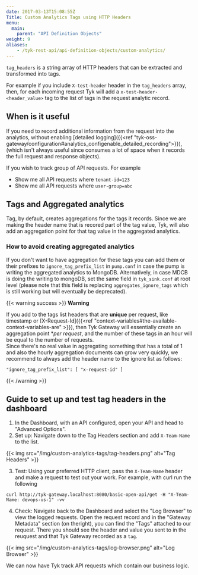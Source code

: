 ```yaml
---
date: 2017-03-13T15:08:55Z
Title: Custom Analytics Tags using HTTP Headers
menu:
  main:
    parent: "API Definition Objects"
weight: 9
aliases:
    - /tyk-rest-api/api-definition-objects/custom-analytics/
--- 
```


`tag_headers` is a string array of HTTP headers that can be extracted and transformed into tags.

For example if you include `X-test-header` header in the `tag_headers` array, then, for each incoming request Tyk will add a `x-test-header-<header_value>` tag to the list of tags in the request analytic record.


## When is it useful    

If you need to record additional information from the request into the analytics, without enabling [detailed logging]({{<ref "tyk-oss-gateway/configuration#analytics_configenable_detailed_recording">}}), (which isn't always useful since consumes a lot of space when it records the full request and response objects).

If you wish to track group of API requests.  For example
- Show me all API requests where `tenant-id=123` 
- Show me all API requests where `user-group=abc`


## Tags and Aggregated analytics

Tag, by default, creates aggregations for the tags it records. Since we are making the header name that is recored part of the tag value, Tyk, will also add an aggregation point for that tag value in the aggregated analytics.

### How to avoid creating aggregated analytics
If you don't want to have aggregation for these tags you can add them or their prefixes to `ignore_tag_prefix_list` in `pump.conf` in case the pump is writing the aggregated analytics to MongoDB. Alternatively, in case MDCB is doing the writing to mongoDB, set the same field in `tyk_sink.conf` at root level (please note that this field is replacing `aggregates_ignore_tags` which is still working but will eventually be deprecated).

{{< warning success >}}
**Warning**

If you add to the tags list headers that are **unique** per request, like timestamp or [X-Request-Id]({{<ref "context-variables#the-available-context-variables-are" >}}), then Tyk Gateway will essentially create an aggregation point **per request*, and the number of these tags in an hour will be equal to the number of requests.
<br/>
Since there's no real value in aggregating something that has a total of 1 and also the hourly aggregation documents can grow very quickly, we recommend to always add the header name to the ignore list as follows:

    "ignore_tag_prefix_list": [ "x-request-id" ]

{{< /warning >}}


## Guide to set up and test tag headers in the dashboard

1. In the Dashboard, with an API configured, open your API and head to "Advanced Options".
2. Set up: Navigate down to the Tag Headers section and add `X-Team-Name` to the list.

{{< img src="/img/custom-analytics-tags/tag-headers.png" alt="Tag Headers" >}}

3. Test: Using your preferred HTTP client, pass the `X-Team-Name` header and make a request to test out your work. For example, with curl run the following
```curl
curl http://tyk-gateway.localhost:8080/basic-open-api/get -H "X-Team-Name: devops-us-1" -vv
```

4. Check: Navigate back to the Dashboard and select the "Log Browser" to view the logged requests. Open the request record and in the "Gateway Metadata" section (on theright), you can find the "Tags" attached to our request. There you should see the header and value you sent to in the reuquest and that Tyk Gateway recorded as a `tag`.

{{< img src="/img/custom-analytics-tags/log-browser.png" alt="Log Browser" >}}

We can now have Tyk track API requests which contain our business logic.